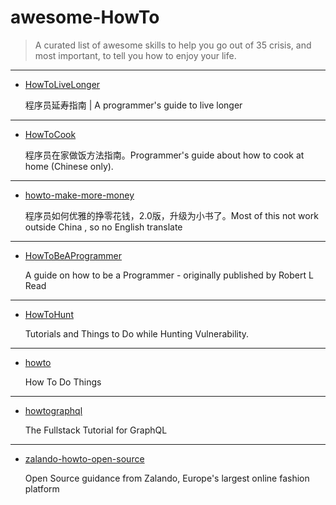 # awesome-HowTo

> A curated list of awesome skills to help you go out of 35 crisis, and most important, to tell you how to enjoy your life.

----
* [HowToLiveLonger](https://github.com/geekan/HowToLiveLonger)
  
  程序员延寿指南 | A programmer's guide to live longer
----
* [HowToCook](https://github.com/Anduin2017/HowToCook)

  程序员在家做饭方法指南。Programmer's guide about how to cook at home (Chinese only).
----
* [howto-make-more-money](https://github.com/easychen/howto-make-more-money)
  
  程序员如何优雅的挣零花钱，2.0版，升级为小书了。Most of this not work outside China , so no English translate
----
* [HowToBeAProgrammer](https://github.com/braydie/HowToBeAProgrammer)
  
  A guide on how to be a Programmer - originally published by Robert L Read
----
* [HowToHunt](https://github.com/KathanP19/HowToHunt)

  Tutorials and Things to Do while Hunting Vulnerability.
----
* [howto](https://github.com/codeforamerica/howto)

  How To Do Things
----
* [howtographql](https://github.com/howtographql/howtographql)

  The Fullstack Tutorial for GraphQL
----
* [zalando-howto-open-source](https://github.com/zalando/zalando-howto-open-source)
  
  Open Source guidance from Zalando, Europe's largest online fashion platform